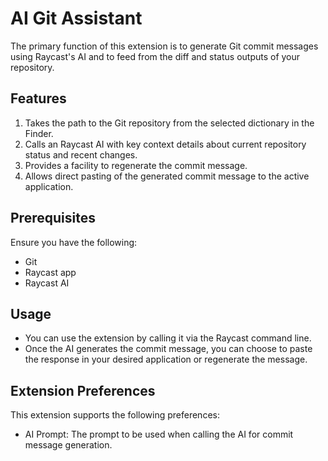 # AI Git Assistant

The primary function of this extension is to generate Git commit messages using Raycast's AI and to feed from the diff and status outputs of your repository.

## Features

1. Takes the path to the Git repository from the selected dictionary in the Finder.
2. Calls an Raycast AI with key context details about current repository status and recent changes.
3. Provides a facility to regenerate the commit message.
4. Allows direct pasting of the generated commit message to the active application.

## Prerequisites

Ensure you have the following:

- Git
- Raycast app
- Raycast AI

## Usage

- You can use the extension by calling it via the Raycast command line.
- Once the AI generates the commit message, you can choose to paste the response in your desired application or regenerate the message.

## Extension Preferences

This extension supports the following preferences:

- AI Prompt: The prompt to be used when calling the AI for commit message generation.
